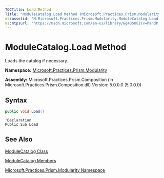 ```yaml
---
TOCTitle: Load Method
Title: 'ModuleCatalog.Load Method (Microsoft.Practices.Prism.Modularity)'
ms:assetid: 'M:Microsoft.Practices.Prism.Modularity.ModuleCatalog.Load'
ms:mtpsurl: 'https://msdn.microsoft.com/en-us/library/Gg405882(v=PandP.50)'
---
```


# ModuleCatalog.Load Method

Loads the catalog if necessary.

**Namespace:** [Microsoft.Practices.Prism.Modularity](https://msdn.microsoft.com/en-us/library/microsoft.practices.prism.modularity(v=pandp.50))

**Assembly:** Microsoft.Practices.Prism.Composition (in Microsoft.Practices.Prism.Composition.dll) Version: 5.0.0.0 (5.0.0.0)

## Syntax

```C#
public void Load()
```

```VB
'Declaration
Public Sub Load
```

## See Also

[ModuleCatalog Class](https://msdn.microsoft.com/en-us/library/microsoft.practices.prism.modularity.modulecatalog(v=pandp.50))

[ModuleCatalog Members](https://msdn.microsoft.com/en-us/library/microsoft.practices.prism.modularity.modulecatalog_members(v=pandp.50))

[Microsoft.Practices.Prism.Modularity Namespace](https://msdn.microsoft.com/en-us/library/microsoft.practices.prism.modularity(v=pandp.50))
